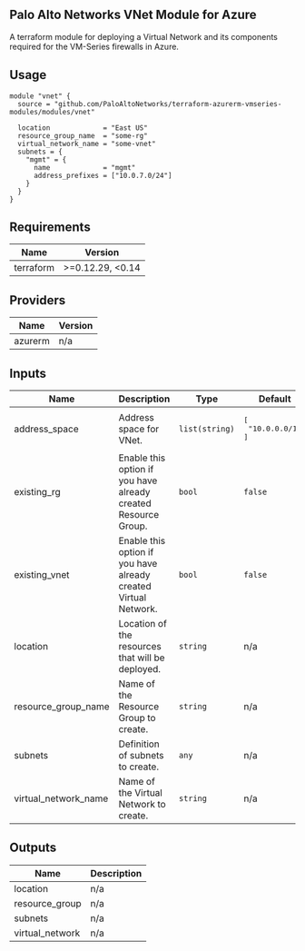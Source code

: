 ## Palo Alto Networks VNet Module for Azure

A terraform module for deploying a Virtual Network and its components required for the VM-Series firewalls in Azure.

## Usage

```hcl
module "vnet" {
  source = "github.com/PaloAltoNetworks/terraform-azurerm-vmseries-modules/modules/vnet"

  location             = "East US"
  resource_group_name  = "some-rg"
  virtual_network_name = "some-vnet"
  subnets = {
    "mgmt" = {
      name             = "mgmt"
      address_prefixes = ["10.0.7.0/24"]
    }
  }
}
```

<!-- BEGINNING OF PRE-COMMIT-TERRAFORM DOCS HOOK -->
## Requirements

| Name | Version |
|------|---------|
| terraform | >=0.12.29, <0.14 |

## Providers

| Name | Version |
|------|---------|
| azurerm | n/a |

## Inputs

| Name | Description | Type | Default | Required |
|------|-------------|------|---------|:--------:|
| address\_space | Address space for VNet. | `list(string)` | <pre>[<br>  "10.0.0.0/16"<br>]</pre> | no |
| existing\_rg | Enable this option if you have already created Resource Group. | `bool` | `false` | no |
| existing\_vnet | Enable this option if you have already created Virtual Network. | `bool` | `false` | no |
| location | Location of the resources that will be deployed. | `string` | n/a | yes |
| resource\_group\_name | Name of the Resource Group to create. | `string` | n/a | yes |
| subnets | Definition of subnets to create. | `any` | n/a | yes |
| virtual\_network\_name | Name of the Virtual Network to create. | `string` | n/a | yes |

## Outputs

| Name | Description |
|------|-------------|
| location | n/a |
| resource\_group | n/a |
| subnets | n/a |
| virtual\_network | n/a |

<!-- END OF PRE-COMMIT-TERRAFORM DOCS HOOK -->
